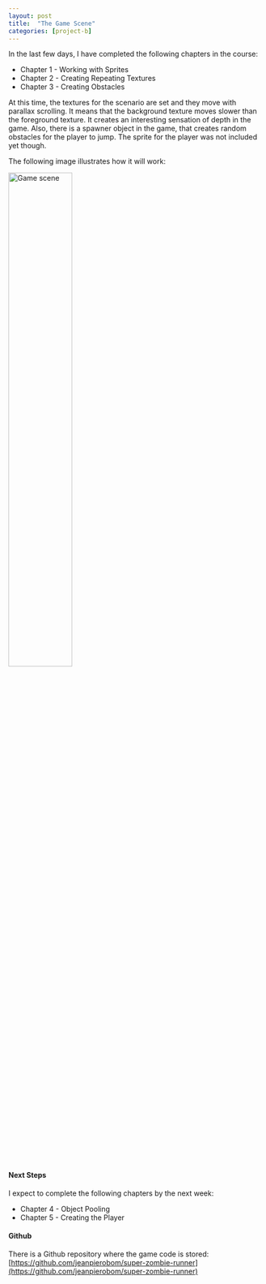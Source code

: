```yaml
---
layout: post
title:  "The Game Scene"
categories: [project-b]
---
```


In the last few days, I have completed the following chapters in the course:

* Chapter 1 - Working with Sprites
* Chapter 2 - Creating Repeating Textures
* Chapter 3 - Creating Obstacles

At this time, the textures for the scenario are set and they move with parallax scrolling. It means that the background texture moves slower than the foreground texture. It creates an interesting sensation of depth in the game. Also, there is a spawner object in the game, that creates random obstacles for the player to jump. The sprite for the player was not included yet though.

The following image illustrates how it will work:

<img style="width: 50%" src="https://jeanpierobom.github.io/assets/images/gif-game-scene-extended.gif" alt="Game scene">


#### Next Steps

I expect to complete the following chapters by the next week:

* Chapter 4 - Object Pooling
* Chapter 5 - Creating the Player

#### Github

There is a Github repository where the game code is stored: [https://github.com/jeanpierobom/super-zombie-runner](https://github.com/jeanpierobom/super-zombie-runner)
